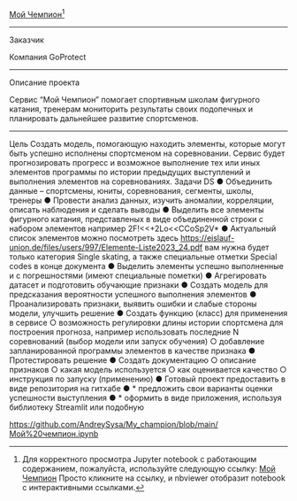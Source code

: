 [Мой Чемпион](tps://github.com/AndreySysa/My_champion/blob/main/Мой%20чемпион.ipynb)[^1]
***
Заказчик

Компания GoProtect
***
Описание проекта

Сервис  “Мой Чемпион” помогает спортивным школам фигурного катания, тренерам мониторить результаты своих подопечных и планировать дальнейшее развитие спортсменов.
***
Цель
Создать модель, помогающую находить элементы, которые могут быть успешно исполнены спортсменом на соревновании. 
Сервис будет прогнозировать прогресс и возможное выполнение тех или иных элементов программы по истории предыдущих выступлений и выполнения элементов на соревнованиях.
Задачи DS 
●	Объединить данные – спортсмены, юниты, соревнования, сегменты, школы, тренеры
●	Провести анализ данных, изучить аномалии, корреляции, описать наблюдения и сделать выводы
●	Выделить все элементы фигурного катания, представленых в виде объединенной строки с набором элементов например 2F!<<+2Lo<<CCoSp2V*
●	Актуальный список элементов можно посмотреть здесь https://eislauf-union.de/files/users/997/Elemente-Liste2023_24.pdf вам нужна будет только категория Single skating, а также специальные отметки Special codes в конце документа
●	Выделить элементы успешно выполненные и с погрешностями (имеют специальные пометки)
●	Агрегировать датасет и подготовить обучающие признаки
●	Создать модель для предсказания вероятности успешного выполнения элементов
●	Проанализировать признаки, выявить ошибки и слабые стороны модели, улучшить решение
●	Создать функцию (класс) для применения в сервисе
○	возможность регулировки длины истории спортсмена для построения прогноза, например использовать последние N соревнований (выбор модели или запуск обучения)
○	добавление запланированной программы элементов в качестве признака
●	Протестировать решение
●	Создать документацию
○	описание признаков
○	какая модель используется
○	как оценивается качество
○	инструкция по запуску (применению)
●	Готовый проект предоставить в виде репозитория на гитхабе
●	* предложить свои варианты оценки успешности выступления
●	* оформить в виде приложения, используя библиотеку Streamlit или подобную


[^1]:Для корректного просмотра Jupyter notebook с работающим содержанием, пожалуйста, используйте следующую ссылку:
[Мой Чемпион](https://nbviewer.jupyter.org/github/AndreySysa/My_champion/blob/main/Мой%20чемпион.ipynb)
Просто кликните на ссылку, и nbviewer отобразит notebook с интерактивными ссылками.

https://github.com/AndreySysa/My_champion/blob/main/Мой%20чемпион.ipynb